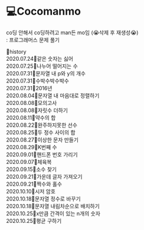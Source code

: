 # :computer:Cocomanmo

  
co딩 안해서 co딩하려고 man든 mo임   (:sob:삭제 후 재생성:sob:)  
: 프로그래머스 문제 풀기   
       
       
:pushpin:history  
2020.07.24:deciduous_tree:같은 숫자는 싫어  
2020.07.25:deciduous_tree:나누어 떨어지는 수  
2020.07.31:deciduous_tree:문자열 내 p와 y의 개수  
2020.07.31:deciduous_tree:수박수박수박수  
2020.07.31:deciduous_tree:2016년  
2020.08.04:deciduous_tree:문자열 내 마음대로 정렬하기  
2020.08.08:deciduous_tree:모의고사  
2020.08.08:deciduous_tree:자릿수 더하기  
2020.08.11:deciduous_tree:약수의 합  
2020.08.22:deciduous_tree:완주하지못한 선수  
2020.08.25:deciduous_tree:두 정수 사이의 합  
2020.08.27:deciduous_tree:이상한 문자 만들기  
2020.08.29:deciduous_tree:K번째 수  
2020.09.01:deciduous_tree:핸드폰 번호 가리기  
2020.09.07:deciduous_tree:체육복  
2020.09.15:deciduous_tree:소수 찾기  
2020.09.21:deciduous_tree:가운데 글자 가져오기  
2020.09.21:deciduous_tree:짝수와 홀수  
2020.10.10:deciduous_tree:시저 암호  
2020.10.18:deciduous_tree:문자열 정수로 바꾸기  
2020.10.18:deciduous_tree:문자열 내림차순으로 배치하기  
2020.10.25:deciduous_tree:x만큼 간격이 있는 n개의 숫자  
2020.10.25:deciduous_tree:평균 구하기 
